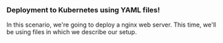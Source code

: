 
<br>

### Deployment to Kubernetes using YAML files!

In this scenario, we're going to deploy a nginx web server.
This time, we'll be using files in which we describe our setup. 


